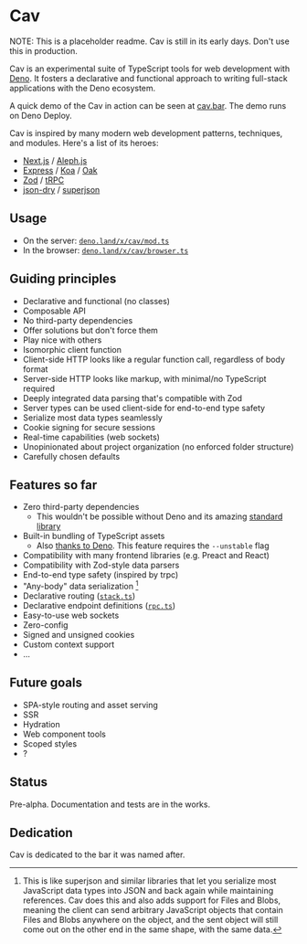 # Cav

NOTE: This is a placeholder readme. Cav is still in its early days. Don't use
this in production.

Cav is an experimental suite of TypeScript tools for web development with
[Deno](https://deno.land). It fosters a declarative and functional approach to
writing full-stack applications with the Deno ecosystem.

A quick demo of the Cav in action can be seen at [cav.bar](https://cav.bar). The
demo runs on Deno Deploy.

Cav is inspired by many modern web development patterns, techniques, and
modules. Here's a list of its heroes:

- [Next.js](https://nextjs.org/) / [Aleph.js](https://alephjs.org/)
- [Express](https://expressjs.com/) / [Koa](https://koajs.com/) / [Oak](https://oakserver.github.io/oak/)
- [Zod](https://github.com/colinhacks/zod) / [tRPC](https://trpc.io)
- [json-dry](https://github.com/11ways/json-dry) / [superjson](https://github.com/blitz-js/superjson)

## Usage

- On the server: [`deno.land/x/cav/mod.ts`](https://deno.land/x/cav/mod.ts)
- In the browser:
  [`deno.land/x/cav/browser.ts`](https://deno.land/x/cav/browser.ts)

## Guiding principles

- Declarative and functional (no classes)
- Composable API
- No third-party dependencies
- Offer solutions but don't force them
- Play nice with others
- Isomorphic client function
- Client-side HTTP looks like a regular function call, regardless of body format
- Server-side HTTP looks like markup, with minimal/no TypeScript required
- Deeply integrated data parsing that's compatible with Zod
- Server types can be used client-side for end-to-end type safety
- Serialize most data types seamlessly
- Cookie signing for secure sessions
- Real-time capabilities (web sockets)
- Unopinionated about project organization (no enforced folder structure)
- Carefully chosen defaults

## Features so far

- Zero third-party dependencies
  - This wouldn't be possible without Deno and its amazing [standard
    library](https://deno.land/std)
- Built-in bundling of TypeScript assets
  - Also [thanks to Deno](https://deno.land/manual/typescript/runtime.md). This
    feature requires the `--unstable` flag
- Compatibility with many frontend libraries (e.g. Preact and React)
- Compatibility with Zod-style data parsers
- End-to-end type safety (inspired by trpc)
- "Any-body" data serialization [^1]
- Declarative routing ([`stack.ts`](./stack.ts))
- Declarative endpoint definitions ([`rpc.ts`](./rpc.ts))
- Easy-to-use web sockets
- Zero-config
- Signed and unsigned cookies
- Custom context support
- ...

[^1]: This is like superjson and similar libraries that let you serialize most
JavaScript data types into JSON and back again while maintaining references. Cav
does this and also adds support for Files and Blobs, meaning the client can send
arbitrary JavaScript objects that contain Files and Blobs anywhere on the
object, and the sent object will still come out on the other end in the same
shape, with the same data.

## Future goals

- SPA-style routing and asset serving
- SSR
- Hydration
- Web component tools
- Scoped styles
- ?

## Status

Pre-alpha. Documentation and tests are in the works.

## Dedication

Cav is dedicated to the bar it was named after.
